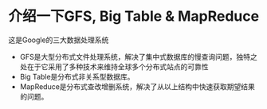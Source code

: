 # 介绍一下GFS, Big Table & MapReduce

这是Google的三大数据处理系统
 - GFS是大型分布式文件处理系统，解决了集中式数据库的慢查询问题，独特之处在于它采用了多种技术来维持全球多个分布式站点的可靠性
 - Big Table是分布式非关系型数据库。
 - MapReduce是分布式查改增删系统，解决了从以上结构中快速获取期望结果的问题。
